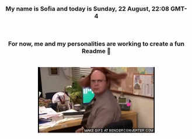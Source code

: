 


<div align="center">
<h3 >My name is Sofia and today is Sunday, 22 August, 22:08 GMT-4</h3><br>
<h3 >For now, me and my personalities are working to create a fun Readme 👋
</h3><br>
<img src='img/dwight.gif' alt='working...'/>
</div>

